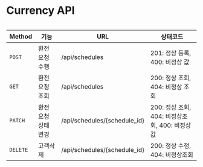 
# Currency API
```

```
|Method|기능|URL|상태코드|
|------|---|---|------|
|`POST`|환전 요청 수행|/api/schedules|201: 정상 등록, 400: 비정상 값|
|`GET`|환전 요청 조회|/api/schedules|200: 정상 조회, 404: 비정상 조회|
|`PATCH`|환전 요청 상태 변경|/api/schedules/{schedule_id}|200: 정상 조회, 404: 비정상조회, 400: 비정상 값|
|`DELETE`|고객삭제|/api/schedules/{schedule_id}|200: 정상 수정, 404: 비정상조회|

